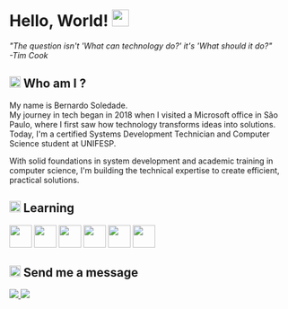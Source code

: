 <!DOCTYPE html>
<html lang="en">
<head> 
</head>
<body>

<h1>
  Hello, World!  
  <img src="https://media.tenor.com/0ksFSWOphnoAAAAj/wave-emoji.gif" width="30">
</h1>

<text>
<i>"The question isn't 'What can technology do?' it's 'What should it do?" </i><br>
<i>-Tim Cook</i>
</text>

<div>
  <h2>
    <img src="https://em-content.zobj.net/source/apple/419/technologist_1f9d1-200d-1f4bb.png" widht="20" height="20">
    Who am I ?
  </h2>

  <text>
   My name is Bernardo Soledade. <br>
   My journey in tech began in 2018 when I visited a Microsoft office in São Paulo, where I first saw how technology transforms ideas into solutions. <br> Today, I'm a certified Systems Development Technician and Computer Science student at UNIFESP.

With solid foundations in system development and academic training in computer science, I'm building the technical expertise to create efficient, practical solutions.


  </text>
</div>

<div>
<h2>
  <img src="https://em-content.zobj.net/source/apple/419/open-book_1f4d6.png" widht="20" height="20">
  Learning
</h2>
 <p align="left">
  <img src="https://cdn.simpleicons.org/javascript/ffffff" width="40" />
  <img src="https://cdn.simpleicons.org/html5/ffffff" width="40" />
  <img src="https://cdn.simpleicons.org/python/ffffff" width="40" />
  <img src="https://cdn.simpleicons.org/react/ffffff" width="40" />
  <img src="https://cdn.simpleicons.org/figma/ffffff" width="40" />
  <img src="https://cdn.simpleicons.org/mysql/ffffff" widht="40" height="40"/>
   
</p>
</div>

<div>
<h2>
  <img src="https://em-content.zobj.net/source/apple/419/incoming-envelope_1f4e8.png" widht="20" height="20">
  Send me a  message
</h2>
</div>


<div>

<a href="https://www.linkedin.com/in/bernardosoledade/" target="_blank"> <img src="https://img.shields.io/badge/LinkedIn-0077B5?style=for-the-badge&logo=linkedin&logoColor=white" target="_blank"> </a>
<a href="mailto:be.soledade@outlook.com" target="_blank"> <img src="https://img.shields.io/badge/Microsoft_Outlook-0078D4?style=for-the-badge&logo=microsoft-outlook&logoColor=white" target="_blank"> </a>
  
</div>
</body>
</html>

